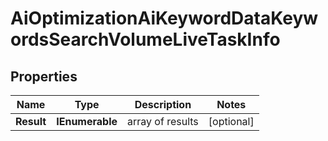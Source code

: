 # AiOptimizationAiKeywordDataKeywordsSearchVolumeLiveTaskInfo


## Properties

| Name | Type | Description | Notes |
|------------ | ------------- | ------------- | -------------|
**Result** | **IEnumerable<AiOptimizationAiKeywordDataKeywordsSearchVolumeLiveResultInfo>** | array of results |[optional]|